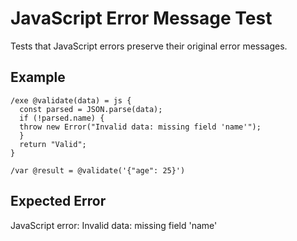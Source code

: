 # JavaScript Error Message Test

Tests that JavaScript errors preserve their original error messages.

## Example

```mlld
/exe @validate(data) = js {
  const parsed = JSON.parse(data);
  if (!parsed.name) {
  throw new Error("Invalid data: missing field 'name'");
  }
  return "Valid";
}

/var @result = @validate('{"age": 25}')
```

## Expected Error

JavaScript error: Invalid data: missing field 'name'